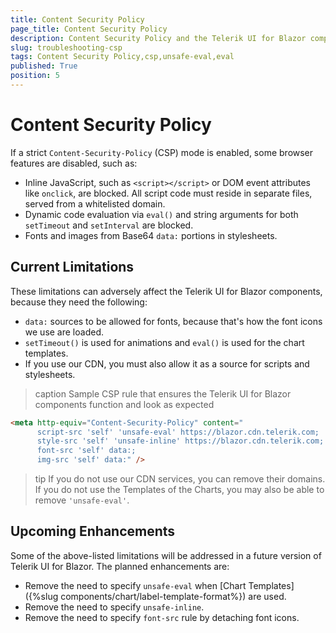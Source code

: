 ```yaml
---
title: Content Security Policy
page_title: Content Security Policy
description: Content Security Policy and the Telerik UI for Blazor components suite.
slug: troubleshooting-csp
tags: Content Security Policy,csp,unsafe-eval,eval
published: True
position: 5
---
```


# Content Security Policy

If a strict `Content-Security-Policy` (CSP) mode is enabled, some browser features are disabled, such as:

* Inline JavaScript, such as `<script></script>` or DOM event attributes like `onclick`, are blocked. All script code must reside in separate files, served from a whitelisted domain.
* Dynamic code evaluation via `eval()` and string arguments for both `setTimeout` and `setInterval` are blocked.
* Fonts and images from Base64 `data:` portions in stylesheets.


## Current Limitations

These limitations can adversely affect the Telerik UI for Blazor components, because they need the following:

* `data:` sources to be allowed for fonts, because that's how the font icons we use are loaded.
* `setTimeout()` is used for animations and `eval()` is used for the chart templates.
* If you use our CDN, you must also allow it as a source for scripts and stylesheets.

>caption Sample CSP rule that ensures the Telerik UI for Blazor components function and look as expected

````HTML
<meta http-equiv="Content-Security-Policy" content="
      script-src 'self' 'unsafe-eval' https://blazor.cdn.telerik.com;
      style-src 'self' 'unsafe-inline' https://blazor.cdn.telerik.com;
      font-src 'self' data:;
      img-src 'self' data:" />
````

>tip If you do not use our CDN services, you can remove their domains. If you do not use the Templates of the Charts, you may also be able to remove `'unsafe-eval'`.

## Upcoming Enhancements

Some of the above-listed limitations will be addressed in a future version of Telerik UI for Blazor. The planned enhancements are:

* Remove the need to specify `unsafe-eval` when [Chart Templates]({%slug components/chart/label-template-format%}) are used.
* Remove the need to specify `unsafe-inline`.
* Remove the need to specify `font-src` rule by detaching font icons.
